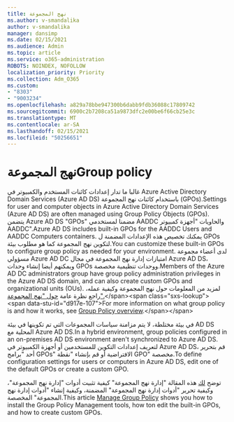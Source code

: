 ```yaml
---
title: نهج المجموعة
ms.author: v-smandalika
author: v-smandalika
manager: dansimp
ms.date: 02/15/2021
ms.audience: Admin
ms.topic: article
ms.service: o365-administration
ROBOTS: NOINDEX, NOFOLLOW
localization_priority: Priority
ms.collection: Adm_O365
ms.custom:
- "8303"
- "9003234"
ms.openlocfilehash: a829a78bbe947300b6dabb9fdb36088c17809742
ms.sourcegitcommit: 6900c2b7208ca51a9873dfc2e00be6f66cb25e3c
ms.translationtype: MT
ms.contentlocale: ar-SA
ms.lasthandoff: 02/15/2021
ms.locfileid: "50256651"
---
```

# <a name="group-policy"></a><span data-ttu-id="d917e-102">نهج المجموعة</span><span class="sxs-lookup"><span data-stu-id="d917e-102">Group policy</span></span>

<span data-ttu-id="d917e-103">غالبا ما تدار إعدادات كائنات المستخدم والكمبيوتر في Azure Active Directory Domain Services (Azure AD DS) باستخدام كائنات نهج المجموعة (GPOs).</span><span class="sxs-lookup"><span data-stu-id="d917e-103">Settings for user and computer objects in Azure Active Directory Domain Services (Azure AD DS) are often managed using Group Policy Objects (GPOs).</span></span> <span data-ttu-id="d917e-104">يتضمن Azure AD DS "GPOs" مضمنا لمستخدمي AADDC والحاويات "أجهزة كمبيوتر AADDC".</span><span class="sxs-lookup"><span data-stu-id="d917e-104">Azure AD DS includes built-in GPOs for the AADDC Users and AADDC Computers containers.</span></span> <span data-ttu-id="d917e-105">يمكنك تخصيص هذه الإعدادات المضمنة ل GPOs لتكوين نهج المجموعة كما هو مطلوب بيئة.</span><span class="sxs-lookup"><span data-stu-id="d917e-105">You can customize these built-in GPOs to configure group policy as needed for your environment.</span></span> <span data-ttu-id="d917e-106">لدى أعضاء مجموعة مسؤولي Azure AD DC امتيازات إدارة نهج المجموعة في مجال Azure AD DS، ويمكنهم أيضا إنشاء وحدات GPOs ووحدات تنظيمية مخصصة.</span><span class="sxs-lookup"><span data-stu-id="d917e-106">Members of the Azure AD DC administrators group have group policy administration privileges in the Azure AD DS domain, and can also create custom GPOs and organizational units (OUs).</span></span> <span data-ttu-id="d917e-107">لمزيد من المعلومات حول نهج المجموعة وكيفية عمله، راجع نظرة عامة [حول "نهج المجموعة".](https://docs.microsoft.com/previous-versions/windows/it-pro/windows-server-2012-R2-and-2012/hh831791(v=ws.11))</span><span class="sxs-lookup"><span data-stu-id="d917e-107">For more information on what group policy is and how it works, see [Group Policy overview](https://docs.microsoft.com/previous-versions/windows/it-pro/windows-server-2012-R2-and-2012/hh831791(v=ws.11)).</span></span>

<span data-ttu-id="d917e-108">في بيئة مختلطة، لا يتم مزامنة سياسات المجموعات التي تم تكوينها في بيئة AD DS المحلية مع Azure AD DS.</span><span class="sxs-lookup"><span data-stu-id="d917e-108">In a hybrid environment, group policies configured in an on-premises AD DS environment aren't synchronized to Azure AD DS.</span></span> <span data-ttu-id="d917e-109">لتعريف إعدادات التكوين للمستخدمين أو أجهزة الكمبيوتر في Azure AD DS، قم بتحرير أحد "برامج GPOs" الافتراضية أو قم بإنشاء "نقطة GPO" مخصصة.</span><span class="sxs-lookup"><span data-stu-id="d917e-109">To define configuration settings for users or computers in Azure AD DS, edit one of the default GPOs or create a custom GPO.</span></span>

<span data-ttu-id="d917e-110">توضح [لك](https://docs.microsoft.com/azure/active-directory-domain-services/manage-group-policy) هذه المقالة "إدارة نهج المجموعة" كيفية تثبيت أدوات "إدارة نهج المجموعة"، وكيفية تحرير "أدوات إدارة نهج المجموعة" المضمنة، وكيفية إنشاء "أدوات إدارة نهج المجموعة" المخصصة.</span><span class="sxs-lookup"><span data-stu-id="d917e-110">This article [Manage Group Policy](https://docs.microsoft.com/azure/active-directory-domain-services/manage-group-policy) shows you how to install the Group Policy Management tools, how ton edit the built-in GPOs, and how to create custom GPOs.</span></span>



